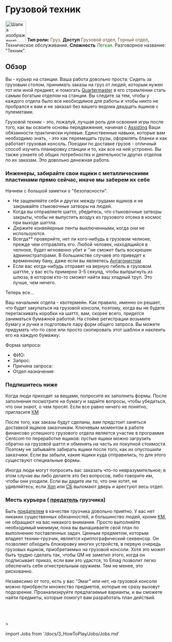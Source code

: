 # Грузовой техник

<div class="card bg-dark text-white">
    <div class="card-body">
        <div class="card-img-top d-flex align-items-center">
            <div>
                <img class="img-fluid" width="64" src="https://raw.githubusercontent.com/unitystation/unitystation-wiki/master/docs/assets/images/jobs/Generic_cargo.png" alt="Шапка изображения карты"></img>
                <b>Тип роли:</b> <font color="#734823">Груз</font>. <b>Доступ</b> <font color="#734823">Грузовой отдел</font>, <font color="#734823">Горный отдел</font>, Техническое обслуживание. <b>Сложность</b> <font color="Green">Легкая</font>. Разговорное название: "Техник".
            </div>
        </div>
    </div>
</div>

## Обзор

Вы - курьер на станции. Ваша работа довольно проста: Сидеть за грузовым столом, принимать заказы на груз от людей, которым нужен тот или иной предмет, и помогать [Quartermaster](\3_HowToPlay\Jobs\Cargo_roles\Quartermaster.md) в его стремлении стать самым богатым отделом на станции. Вы следите за тем, чтобы у каждого отдела было все необходимое для работы и чтобы никто не пробрался к вам и не заказал без вашего ведома двадцать ящиков с пулеметами.

Грузовой техник - это, пожалуй, лучшая роль для освоения игры после того, как вы освоите основы передвижения, начиная с [Assisting](\3_HowToPlay\Jobs\Service_roles\Assistant.md) Ваши обязанности практически нулевые. Единственные навыки, которые вам необходимо знать, - это как перемещать грузы, оформлять бланки и как работает грузовая консоль. Поездки по доставке грузов - отличный способ изучить планировку станции и то, как все на ней устроено. Вы также узнаете об общих потребностях и деятельности других отделов по их заказам. Это довольно денежная работа.

### Инженеры, забирайте свои ящики с металлическими пластинами прямо сейчас, иначе мы заберем их себе

Начнем с большой заметки о "безопасности".

* Не защемляйте себя и других между грудами ящиков и не закрывайте стыковочные затворы на людей.
* Когда вы отправляете шаттл, убедитесь, что стыковочные затворы закрыты, чтобы не выпустить воздух из грузового отсека в космос при выходе шаттла.
* Держите конвейерные ленты выключенными, когда они не используются.
* Всегда** проверяйте, нет ли кого-нибудь в грузовом челноке, прежде чем отправлять его. Любой человек, находящийся в челноке, будет мгновенно убит и ''не сможет быть воскрешен администраторами. В большинстве случаев это приведет к временному бану, даже если вы являетесь [Антагонистом](\3_HowToPlay\Jobs\Antagonist_roles\Traitor.md)
* Если вас когда-нибудь отправят на верную гибель в грузовом шаттле, у вас есть примерно 3-5 секунд, чтобы выпрыгнуть из шлюза, в котором кто-то сможет найти ваш хладный труп. Это лучше, чем ничего.

Теперь все...

Ваш начальник отдела - квотермейн. Как правило, именно он решает, что будет закупаться на грузовой консоли, поэтому, когда вы не будете перетаскивать коробки на шаттл, вам, скорее всего, придется заниматься бумажной работой. На стойке регистрации возьмите бумагу и ручки и подготовьте пару форм общего запроса. Вы можете придумать что-то свое или просто скопировать этот шаблон и наклеить его на каждую бумажку:

Форма запроса:

* ФИО:
* Запрос:
* Причина запроса:
* Отдел назначения:

### Подпишитесь ниже

Когда люди приходят за вещами, попросите их заполнить формы. После заполнения посмотрите на бумагу и задайте вопросы, чтобы убедиться, что они знают, о чем просят. Если все равно ничего не понятно, пригласите [КМ](\3_HowToPlay\Jobs\Cargo_roles\Quartermaster.md)

После того, как заказы будут сделаны, вам предстоит заняться доставкой ящиков заказчикам. Ключевым моментом в работе финансово успешного грузового отдела является участие в программе Centcom по переработке ящиков: пустые ящики можно загрузить обратно на грузовой шаттл и обменять на часть их покупной стоимости. Поэтому не забывайте забирать ящики после того, как их опустошили заказчики. Если вы забыли, какие ящики куда отправились, то для этого существуют специальные формы.

Иногда люди могут попросить вас заказать что-то невразумительное; в этом случае вы либо делаете это без вопросов, либо говорите им, чтобы они уходили. Если вы дадите им то, что они хотят, не удивляйтесь, если [Хоп](\3_HowToPlay\Jobs\Command_roles\Head-of-Personnel.md) или [СБ](\3_HowToPlay\Jobs\Security_roles\Security-Officer.md) выломают дверь и арестуют весь отдел.

### Месть курьера ( [предатель](\3_HowToPlay\Jobs\Antagonist_roles\Traitor.md) грузчика)

Быть [предателем](\3_HowToPlay\Jobs\Antagonist_roles\Traitor.md) в качестве грузчика довольно приятно. У вас нет никаких существенных обязанностей, и большинство людей, кроме [КМ](\3_HowToPlay\Jobs\Cargo_roles\Quartermaster.md), не обращают на вас никакого внимания. Просто выполняйте необходимый минимум, пока вы вынашиваете свой план по выполнению поставленных задач. Ценным предметом, которым владеет техник-грузчик, является криптографический секвенсор. Он позволяет обходить блокировку многих устройств, в первую очередь грузовых ящиков, приобретаемых на грузовой консоли. Хотя это может быть трудно сделать так, чтобы QM не заметил этого, когда он подписывает приказ, если вам это удастся, то Emag позволит легко обеспечить себя огнестрельным оружием. Тем не менее, это рискованно.

Независимо от того, есть у вас "Эмаг" или нет, на грузовой консоли можно приобрести множество предметов, которые не сразу вызовут подозрение. Проанализируйте предлагаемые варианты, и вы сможете найти предметы, которые помогут вам разработать план действий.

  <br/>
<br/>
<br/>>

import Jobs from '/docs/3_HowToPlay/Jobs/Jobs.md'

<Jobs />

